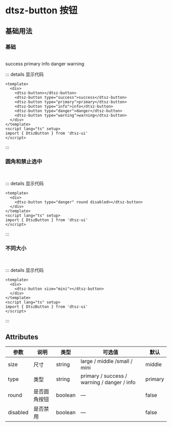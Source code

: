 # dtsz-button 按钮

## 基础用法

### 基础

<br>

<div class="example">
    <div>
        <DtsButton></DtsButton>
        <DtszButton type="success">success</DtszButton>
        <DtszButton type="primary">primary</DtszButton>
        <DtszButton type="info">info</DtszButton>
        <DtszButton type="danger">danger</DtszButton>
        <DtszButton type="warning">warning</DtszButton>
    </div>
</div>

::: details 显示代码

```vue
<template>
  <div>
    <dtsz-button></dtsz-button>
    <dtsz-button type="success">success</dtsz-button>
    <dtsz-button type="primary">primary</dtsz-button>
    <dtsz-button type="info">info</dtsz-button>
    <dtsz-button type="danger">danger</dtsz-button>
    <dtsz-button type="warning">warning</dtsz-button>
  </div>
</template>
<script lang="ts" setup>
import { DtszButton } from 'dtsz-ui'
</script>
```

:::

### 圆角和禁止选中

<br>
<div class="expamle">
  <dtsz-button type="danger" round disabled></dtsz-button>
</div>

::: details 显示代码

```vue
<template>
  <div>
    <dtsz-button type="danger" round disabled></dtsz-button>
  </div>
</template>
<script lang="ts" setup>
import { DtszButton } from 'dtsz-ui'
</script>
```

:::

### 不同大小

<br>
<dtsz-button size="mini"></dtsz-button>

::: details 显示代码

```vue
<template>
  <div>
    <dtsz-button size="mini"></dtsz-button>
  </div>
</template>
<script lang="ts" setup>
import { DtszButton } from 'dtsz-ui'
</script>
```

:::

## Attributes

| 参数          | 说明         | 类型    | 可选值                                             | 默认  |
| ------------- | ------------ | ------- | --------------------------------------------------| ----- |
| size          | 尺寸         | string  | large / middle /small / mini                 |  middle   | —     |
| type          | 类型         | string  | primary / success / warning / danger / info  | primary     |
| round         | 是否圆角按钮 | boolean | —                                                  | false |
| disabled      | 是否禁用     | boolean | —                                                  | false |
